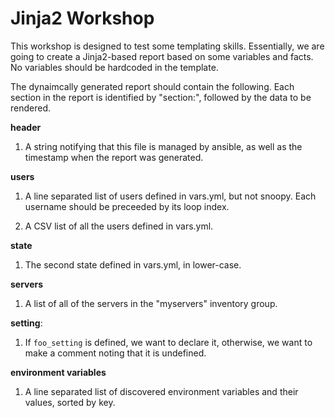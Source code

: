 # Jinja2 Workshop

This workshop is designed to test some templating skills.  Essentially, we are going to create a Jinja2-based report based on some variables and facts.  No variables should be hardcoded in the template.


The dynaimcally generated report should contain the following.  Each section in the report is identified by "section:", followed by the data to be rendered.

**header**

1. A string notifying that this file is managed by ansible, as well as the timestamp when the report was generated.

**users**

1. A line separated list of users defined in vars.yml, but not snoopy.  Each username should be preceeded by its loop index.

2. A CSV list of all the users defined in vars.yml.

**state**

1. The second state defined in vars.yml, in lower-case.

**servers**

1. A list of all of the servers in the "myservers" inventory group.


**setting**:

1. If `foo_setting` is defined, we want to declare it, otherwise, we want to make a comment noting that it is undefined.


**environment variables**

1. A line separated list of discovered environment variables and their values, sorted by key.